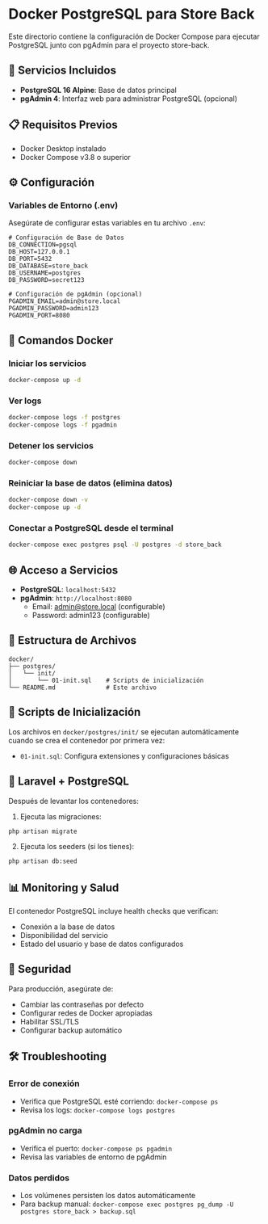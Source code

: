 # Docker PostgreSQL para Store Back

Este directorio contiene la configuración de Docker Compose para ejecutar PostgreSQL junto con pgAdmin para el proyecto store-back.

## 🚀 Servicios Incluidos

-   **PostgreSQL 16 Alpine**: Base de datos principal
-   **pgAdmin 4**: Interfaz web para administrar PostgreSQL (opcional)

## 📋 Requisitos Previos

-   Docker Desktop instalado
-   Docker Compose v3.8 o superior

## ⚙️ Configuración

### Variables de Entorno (.env)

Asegúrate de configurar estas variables en tu archivo `.env`:

```env
# Configuración de Base de Datos
DB_CONNECTION=pgsql
DB_HOST=127.0.0.1
DB_PORT=5432
DB_DATABASE=store_back
DB_USERNAME=postgres
DB_PASSWORD=secret123

# Configuración de pgAdmin (opcional)
PGADMIN_EMAIL=admin@store.local
PGADMIN_PASSWORD=admin123
PGADMIN_PORT=8080
```

## 🐳 Comandos Docker

### Iniciar los servicios

```bash
docker-compose up -d
```

### Ver logs

```bash
docker-compose logs -f postgres
docker-compose logs -f pgadmin
```

### Detener los servicios

```bash
docker-compose down
```

### Reiniciar la base de datos (elimina datos)

```bash
docker-compose down -v
docker-compose up -d
```

### Conectar a PostgreSQL desde el terminal

```bash
docker-compose exec postgres psql -U postgres -d store_back
```

## 🌐 Acceso a Servicios

-   **PostgreSQL**: `localhost:5432`
-   **pgAdmin**: `http://localhost:8080`
    -   Email: admin@store.local (configurable)
    -   Password: admin123 (configurable)

## 📁 Estructura de Archivos

```
docker/
├── postgres/
│   └── init/
│       └── 01-init.sql    # Scripts de inicialización
└── README.md              # Este archivo
```

## 🔧 Scripts de Inicialización

Los archivos en `docker/postgres/init/` se ejecutan automáticamente cuando se crea el contenedor por primera vez:

-   `01-init.sql`: Configura extensiones y configuraciones básicas

## 🚀 Laravel + PostgreSQL

Después de levantar los contenedores:

1. Ejecuta las migraciones:

```bash
php artisan migrate
```

2. Ejecuta los seeders (si los tienes):

```bash
php artisan db:seed
```

## 📊 Monitoring y Salud

El contenedor PostgreSQL incluye health checks que verifican:

-   Conexión a la base de datos
-   Disponibilidad del servicio
-   Estado del usuario y base de datos configurados

## 🔐 Seguridad

Para producción, asegúrate de:

-   Cambiar las contraseñas por defecto
-   Configurar redes de Docker apropiadas
-   Habilitar SSL/TLS
-   Configurar backup automático

## 🛠️ Troubleshooting

### Error de conexión

-   Verifica que PostgreSQL esté corriendo: `docker-compose ps`
-   Revisa los logs: `docker-compose logs postgres`

### pgAdmin no carga

-   Verifica el puerto: `docker-compose ps pgadmin`
-   Revisa las variables de entorno de pgAdmin

### Datos perdidos

-   Los volúmenes persisten los datos automáticamente
-   Para backup manual: `docker-compose exec postgres pg_dump -U postgres store_back > backup.sql`
